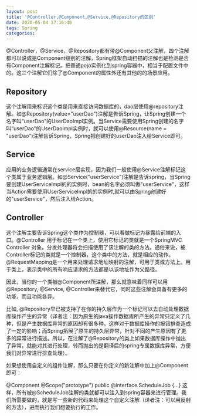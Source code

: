```yaml
---
layout: post
title: '@Controller,@Component,@Service,@Repository的区别'
date: 2020-05-04 17:16:48
tags: Spring
categories:
---
```

@Controller，@Service，@Repository都有带@Component父注解，四个注解都可以说成是Component级别的注解，Spring框架自动扫描的注解也是检测是否有Component注解标记。把普通pojo实例化到spring容器中，相当于配置文件中的<bean id="" class=""/>。这三个注解它们除了@Component的属性外还有其他的的场景应用。

## Repository
这个注解用来标识这个类是用来直接访问数据库的，dao层使用@repository注解。如@Repository(value="userDao")注解是告诉Spring，让Spring创建一个名字叫“userDao”的UserDaoImpl实例。当Service需要使用Spring创建的名字叫“userDao”的UserDaoImpl实例时，就可以使用@Resource(name = "userDao")注解告诉Spring，Spring把创建好的userDao注入给Service即可。

## Service
应用的业务逻辑通常在service层实现，因为我们一般使用@Service注解标记这个类属于业务逻辑层。如@Service("userService")注解是告诉spring，当Spring要创建UserServiceImpl的的实例时，bean的名字必须叫做"userService"，这样当Action需要使用UserServiceImpl的的实例时,就可以由Spring创建好的"userService"，然后注入给Action。

## Controller
这个注解主要告诉Spring这个类作为控制器，可以看做标记为暴露给前端的入口。@Controller 用于标记在一个类上，使用它标记的类就是一个SpringMVC Controller 对象。分发处理器将会扫描使用了该注解的类的方法。通俗来说，被Controller标记的类就是一个控制器，这个类中的方法，就是相应的动作。@RequestMapping是一个用来处理请求地址映射的注解，可用于类或方法上。用于类上，表示类中的所有响应请求的方法都是以该地址作为父路径。

因此，当你的一个类被@Component所注解，那么就意味着同样可以用@Repository, @Service, @Controller来替代它，同时这些注解会具备有更多的功能，而且功能各异。

比如, @Repository早已被支持了在你的持久层作为一个标记可以去自动处理数据库操作产生的异常（译者注：因为原生的java操作数据库所产生的异常只定义了几种，但是产生数据库异常的原因却有很多种，这样对于数据库操作的报错排查造成了一定的影响；而Spring拓展了原生的持久层异常，针对不同的产生原因有了更多的异常进行描述。所以，在注解了@Repository的类上如果数据库操作中抛出了异常，就能对其进行处理，转而抛出的是翻译后的spring专属数据库异常，方便我们对异常进行排查处理）。

如果想使用自定义的组件注解，那么只要在你定义的新注解中加上@Component即可：

@Component 
@Scope("prototype")
public @interface ScheduleJob {...}
这样，所有被@ScheduleJob注解的类就都可以注入到spring容器来进行管理。我们所需要做的，就是写一些新的代码来处理这个自定义注解（译者注：可以用反射的方法），进而执行我们想要执行的工作。
